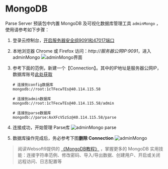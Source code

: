 # MongoDB

Parse Server 预装包中内置 MongoDB 及可视化数据库管理工具 `adminMongo` ，使用请参考如下步骤：

1. 登录云控制台，[开启服务器安全组9091和47017端口](https://support.websoft9.com/docs/faq/zh/tech-instance.html)
2. 本地浏览器 Chrome 或 Firefox 访问：*http://服务器公网IP:9091*，进入adminMongo
  ![adminMongo界面](https://libs.websoft9.com/Websoft9/DocsPicture/en/mongodb/adminmongo/adminmogo-sconnect-websoft9.png)
3. 参考下面的范例，新建一个【Connection】。其中的IP地址是服务器公网IP，数据库账号[此处获取](/zh/stack-accounts.md)
   ```
   # 连接到config数据库
   mongodb://root:1cTFecwTEs@40.114.115.58

   # 连接到admin数据库
   mongodb://root:1cTFecwTEs@40.114.115.58/admin

   # 连接到parse数据库
   mongodb://parse:AxXFcV5zSz@40.114.115.58/parse
   ```
4. 连接成功，开始管理 Parse库
  ![adminMongo parse](https://libs.websoft9.com/Websoft9/DocsPicture/en/mongodb/adminmongo/adminmogo-parse-websoft9.png)

5. 数据库操作完成后，务必参考下图**删除 Connection**
  ![adminMongo](https://libs.websoft9.com/Websoft9/DocsPicture/en/mongodb/adminmongo/adminmogo-delconnect-websoft9.png)

> 阅读Websoft9提供的 [《MongoDB教程》](https://support.websoft9.com/docs/mongodb/zh/admin-adminmongo.html) ，掌握更多的 MongoDB 实用技能：连接字符串范例、修改密码、导入/导出数据、创建用户、开启或关闭远程访问、日志配置等 

